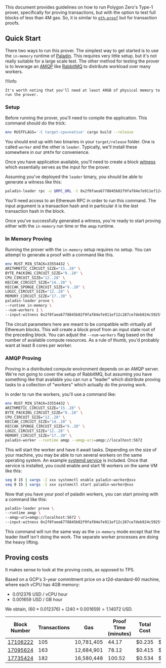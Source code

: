 This document provides guidelines on how to run Polygon Zero's Type-1 prover, specifically for proving transactions, but with the option to test full blocks of less than 4M gas.
So, it is similar to [`eth-proof`](https://github.com/wborgeaud/eth-proof) but for transaction proofs.

## Quick Start

There two ways to run this prover. The simplest way to get started is
to use the `in-memory` runtime of
[Paladin](https://github.com/0xPolygonZero/paladin). This requires
very little setup, but it's not really suitable for a large scale
test. The other method for testing the prover is to leverage an
[AMQP](https://en.wikipedia.org/wiki/Advanced_Message_Queuing_Protocol)
like [RabbitMQ](https://en.wikipedia.org/wiki/RabbitMQ) to distribute
workload over many workers.

!!!info
    
    It's worth noting that you'll need at least 40GB of physical memory to run the prover.


### Setup

Before running the prover, you'll need to compile the
application. This command should do the trick:

```bash
env RUSTFLAGS='-C target-cpu=native' cargo build --release
```

You should end up with two binaries in your `target/release`
folder. One is called `worker` and the other is `leader`. Typically,
we'll install these somewhere in our `$PATH` for convenience.

Once you have application available, you'll need to create a block
[witness](https://nmohnblatt.github.io/zk-jargon-decoder/definitions/witness.html)
which essentially serves as the input for the prover. 

Assuming you've deployed the `leader` binary, you should be able to generate a witness
like this:

```bash
paladin-leader rpc -u $RPC_URL -t 0x2f0faea6778845b02f9faf84e7e911ef12c287ce7deb924c5925f3626c77906e > 0x2f0faea6778845b02f9faf84e7e911ef12c287ce7deb924c5925f3626c77906e.json
```

You'll need access to an Ethereum RPC in order to run this
command. The input argument is a transaction hash and in particular it
is the _last_ transaction hash in the block.

Once you've successfully generated a witness, you're ready to start
proving either with the `in-memory` run time or the `amqp` runtime.

### In Memory Proving

Running the prover with the `in-memory` setup requires no setup. You
can attempt to generate a proof with a command like this.

```bash
env RUST_MIN_STACK=33554432 \
ARITHMETIC_CIRCUIT_SIZE="15..28" \
BYTE_PACKING_CIRCUIT_SIZE="9..28" \
CPU_CIRCUIT_SIZE="12..28" \
KECCAK_CIRCUIT_SIZE="14..28" \
KECCAK_SPONGE_CIRCUIT_SIZE="9..28" \
LOGIC_CIRCUIT_SIZE="12..28" \
MEMORY_CIRCUIT_SIZE="17..30" \
paladin-leader prove \
--runtime in-memory \
--num-workers 1 \
--input-witness 0x2f0faea6778845b02f9faf84e7e911ef12c287ce7deb924c5925f3626c77906e.json
```

The circuit parameters here are meant to be compatible with virtually
all Ethereum blocks. This will create a block proof from an input
state root of the preceding block. You can adjust the `--num-workers`
flag based on the number of available compute resources. As a rule of
thumb, you'd probably want at least 8 cores per worker.

### AMQP Proving

Proving in a distributed compute environment depends on an AMQP
server. We're not going to cover the setup of RabbitMQ, but assuming
you have something like that available you can run a "leader" which
distribute proving tasks to a collection of "workers" which actually
do the proving work.

In order to run the workers, you'll use a command like:

```bash
env RUST_MIN_STACK=33554432 \
ARITHMETIC_CIRCUIT_SIZE="15..28" \
BYTE_PACKING_CIRCUIT_SIZE="9..28" \
CPU_CIRCUIT_SIZE="12..28" \
KECCAK_CIRCUIT_SIZE="14..28" \
KECCAK_SPONGE_CIRCUIT_SIZE="9..28" \
LOGIC_CIRCUIT_SIZE="12..28" \
MEMORY_CIRCUIT_SIZE="17..30" \
paladin-worker --runtime amqp --amqp-uri=amqp://localhost:5672
```

This will start the worker and have it await tasks. Depending on the
size of your machine, you may be able to run several workers on the
same operating system. An example [systemd
service](https://github.com/0xPolygonZero/eth-tx-proof/blob/jhilliard/deployment/deploy/paladin-worker@.service) is included. Once that
service is installed, you could enable and start 16 workers on the
same VM like this:

```bash
seq 0 15 | xargs -I xxx systemctl enable paladin-worker@xxx
seq 0 15 | xargs -I xxx systemctl start paladin-worker@xxx
```

Now that you have your pool of paladin workers, you can start proving
with a command like this:

```bash
paladin-leader prove \
--runtime amqp \
--amqp-uri=amqp://localhost:5672 \
--input-witness 0x2f0faea6778845b02f9faf84e7e911ef12c287ce7deb924c5925f3626c77906e.json
```

This command will run the same way as the `in-memory` mode except that
the leader itself isn't doing the work. The separate worker processes
are doing the heavy lifting.


## Proving costs

It makes sense to look at the proving costs, as opposed to TPS. 


Based on a GCP's 3-year commitment price on a t2d-standard-60 machine, where each vCPU has 4GB memory:

- $0.012376$ USD / vCPU hour
- $0.001659$ USD / GB hour

 We obtain, $(60 \times 0.012376) + (240 \times 0.001659) = 1.14072$ USD. 

| Block Number                                    | Transactions | Gas        | Proof Time (minutes) | Total Cost | Cost Per Tx |
| ----------------------------------------------- | ------------ | ---------- | -------------------- | ---------- | ----------- |
| [17106222](https://etherscan.io/block/17106222) | 105          | 10,781,405 | 44.17                | $0.235     | $0.0022     |
| [17095624](https://etherscan.io/block/17095624) | 163          | 12,684,901 | 78.12                | $0.415     | $0.0025     |
| [17735424](https://etherscan.io/block/17735424) | 182          | 16,580,448 | 100.52               | $0.534     | $0.0029     |





